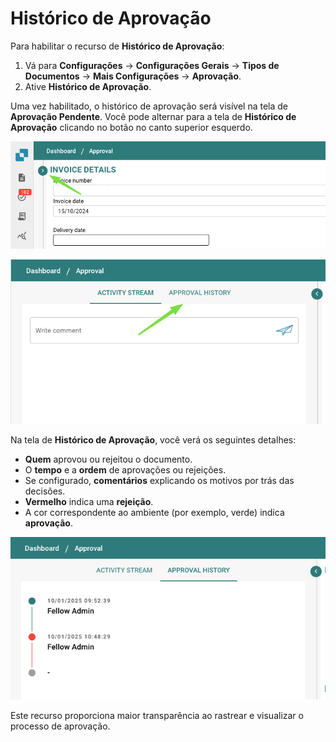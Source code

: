 # Histórico de Aprovação

Para habilitar o recurso de **Histórico de Aprovação**:

1. Vá para **Configurações** → **Configurações Gerais** → **Tipos de Documentos** → **Mais Configurações** → **Aprovação**.
2. Ative **Histórico de Aprovação**.

Uma vez habilitado, o histórico de aprovação será visível na tela de **Aprovação Pendente**. Você pode alternar para a tela de **Histórico de Aprovação** clicando no botão no canto superior esquerdo.

![](https://raw.githubusercontent.com/Fellow-Consulting-AG/docbits/refs/heads/main/readme/.gitbook/assets/approval_history_1.png)

![](https://raw.githubusercontent.com/Fellow-Consulting-AG/docbits/refs/heads/main/readme/.gitbook/assets/approval_history_2.png)

Na tela de **Histórico de Aprovação**, você verá os seguintes detalhes:

* **Quem** aprovou ou rejeitou o documento.
* O **tempo** e a **ordem** de aprovações ou rejeições.
* Se configurado, **comentários** explicando os motivos por trás das decisões.
* **Vermelho** indica uma **rejeição**.
* A cor correspondente ao ambiente (por exemplo, verde) indica **aprovação**.

![](https://raw.githubusercontent.com/Fellow-Consulting-AG/docbits/refs/heads/main/readme/.gitbook/assets/approval_history_3.png)

Este recurso proporciona maior transparência ao rastrear e visualizar o processo de aprovação.
